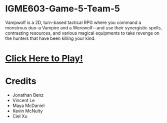 # IGME603-Game-5-Team-5

Vampwolf is a 2D, turn-based tactical RPG where you command a monstrous duo–a Vampire and a Werewolf—and use their synergistic spells, contrasting resources, and various magical equipments to take revenge on the hunters that have been killing your kind. 

# [Click Here to Play!](https://jonathanbenz.github.io/VampWolf/)

# Credits
- Jonathan Benz 
- Vincent Le
- Maya McDaniel
- Kevin McNulty
- Ciel Xu
